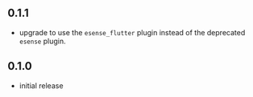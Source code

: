 ## 0.1.1
* upgrade to use the `esense_flutter` plugin instead of the deprecated `esense` plugin.

## 0.1.0
* initial release

